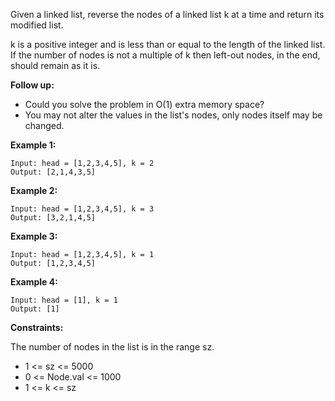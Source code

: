 Given a linked list, reverse the nodes of a linked list k at a time and return its modified list.

k is a positive integer and is less than or equal to the length of the linked list. If the number of nodes is not a multiple of k then left-out nodes, in the end, should remain as it is.

**Follow up:**

- Could you solve the problem in O(1) extra memory space?
- You may not alter the values in the list's nodes, only nodes itself may be changed.

**Example 1:**

```
Input: head = [1,2,3,4,5], k = 2
Output: [2,1,4,3,5]
```
**Example 2:**
```
Input: head = [1,2,3,4,5], k = 3
Output: [3,2,1,4,5]
```
**Example 3:**
```
Input: head = [1,2,3,4,5], k = 1
Output: [1,2,3,4,5]
```
**Example 4:**
```
Input: head = [1], k = 1
Output: [1]
```

**Constraints:**

The number of nodes in the list is in the range sz.
- 1 <= sz <= 5000
- 0 <= Node.val <= 1000
- 1 <= k <= sz